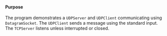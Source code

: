 #### Purpose
The program demonstrates a `UDPServer` and `UDPClient` communicating using `DatagramSocket`.
The `UDPClient` sends a message using the standard input.
The `TCPServer` listens unless interrupted or closed.
